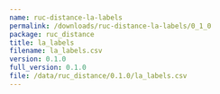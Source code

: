 ```yaml
---
name: ruc-distance-la-labels
permalink: /downloads/ruc-distance-la-labels/0_1_0
package: ruc_distance
title: la_labels
filename: la_labels.csv
version: 0.1.0
full_version: 0.1.0
file: /data/ruc_distance/0.1.0/la_labels.csv
---
```


